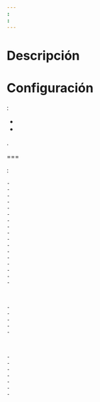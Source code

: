 ```yaml
---
: 
: 
---
```


Descripción
===



Configuración
===

 :

- 
- 

.


===

 :



    - 
    - 
    - 
    - 
    - 
    - 
    - 
    - 
    - 
    - 
    - 
    - 
    - 
    - 
    - 
    - 
    - 

  

    - 
    - 
    - 
    - 
    - 

  

    - 
    - 
    - 
    - 
    - 
    - 
    - 
